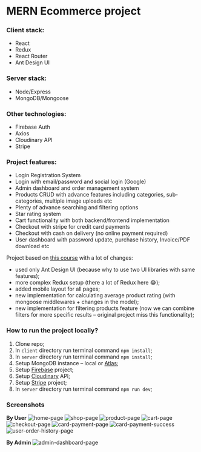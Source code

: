 # MERN Ecommerce project

### Client stack:

- React
- Redux
- React Router
- Ant Design UI

### Server stack:

- Node/Express
- MongoDB/Mongoose

### Other technologies:

- Firebase Auth
- Axios
- Cloudinary API
- Stripe

### Project features:

- Login Registration System
- Login with email/password and social login (Google)
- Admin dashboard and order management system
- Products CRUD with advance features including categories, sub-categories, multiple image uploads etc
- Plenty of advance searching and filtering options
- Star rating system
- Cart functionality with both backend/frontend implementation
- Checkout with stripe for credit card payments
- Checkout with cash on delivery (no online payment required)
- User dashboard with password update, purchase history, Invoice/PDF download etc

Project based on [this course](https://www.udemy.com/course/react-redux-ecommerce/) with a lot of changes:

- used only Ant Design UI (because why to use two UI libraries with same features);
- more complex Redux setup (there a lot of Redux here 😂);
- added mobile layout for all pages;
- new implementation for calculating average product rating (with mongoose middlewares + changes in the model);
- new implementation for filtering products feature (now we can combine filters for more specific results – original project miss this functionality);

### How to run the project locally?

1. Clone repo;
2. In `client` directory run terminal command `npm install`;
3. In `server` directory run terminal command `npm install`;
4. Setup MongoDB instance – local or [Atlas](https://www.mongodb.com/atlas/database);
5. Setup [Firebase](https://console.firebase.google.com/) project;
6. Setup [Cloudinary](https://cloudinary.com/) API;
7. Setup [Stripe](https://stripe.com/) project;
8. In `server` directory run terminal command `npm run dev`;

### Screenshots

**By User**
![home-page](https://user-images.githubusercontent.com/20335885/148426821-c12d797b-6610-490d-b18a-0b1e9cce338f.jpg)
![shop-page](https://user-images.githubusercontent.com/20335885/148426882-b3c67245-325e-46f6-95aa-616959909827.jpg)
![product-page](https://user-images.githubusercontent.com/20335885/148426915-1966a7b9-451f-4034-a2ac-9d1dcad0548e.jpg)
![cart-page](https://user-images.githubusercontent.com/20335885/148426967-170cf311-f53c-4cff-9f18-dd0ef93696a8.jpg)
![checkout-page](https://user-images.githubusercontent.com/20335885/148427018-f7195fc3-4702-41de-93fb-e56970a1bfef.jpg)
![card-payment-page](https://user-images.githubusercontent.com/20335885/148427079-e25dfd12-f2aa-4742-9a53-3a9e5e24bc23.jpg)
![card-payment-success](https://user-images.githubusercontent.com/20335885/148427138-41723ed1-e3f1-4ff7-935e-a5b14b08b3ea.jpg)
![user-order-history-page](https://user-images.githubusercontent.com/20335885/148427194-314c13d7-3b39-4cf5-bf75-b418ca9176ac.jpg)

**By Admin**
![admin-dashboard-page](https://user-images.githubusercontent.com/20335885/148427256-b9a55636-0dcb-4ed8-bbdb-0c19e956a6e4.jpg)
